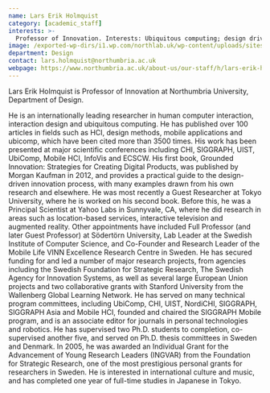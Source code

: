 ```yaml
---
name: Lars Erik Holmquist
category: [academic_staff]
interests: >-
  Professor of Innovation. Interests: Ubiquitous computing; design driven innovation process; location-based services; interactive television and augmented reality
image: /exported-wp-dirs/i1.wp.com/northlab.uk/wp-content/uploads/sites/15/2019/03/LarsHolmquist13c8.jpg
department: Design
contact: lars.holmquist@northumbria.ac.uk
webpage: https://www.northumbria.ac.uk/about-us/our-staff/h/lars-erik-holmquist/
---
```

Lars Erik Holmquist is Professor of Innovation at Northumbria University, Department of Design.

He is an internationally leading researcher in human computer interaction, interaction design and ubiquitous computing. He has published over 100 articles in fields such as HCI, design methods, mobile applications and ubicomp, which have been cited more than 3500 times. His work has been presented at major scientific conferences including CHI, SIGGRAPH, UIST, UbiComp, Mobile HCI, InfoVis and ECSCW. His first book, Grounded Innovation: Strategies for Creating Digital Products, was published by Morgan Kaufman in 2012, and provides a practical guide to the design-driven innovation process, with many examples drawn from his own research and elsewhere. He was most recently a Guest Researcher at Tokyo University, where he is worked on his second book. Before this, he was a Principal Scientist at Yahoo Labs in Sunnyvale, CA, where he did research in areas such as location-based services, interactive television and augmented reality. Other appointments have included Full Professor (and later Guest Professor) at Södertörn University, Lab Leader at the Swedish Institute of Computer Science, and Co-Founder and Research Leader of the Mobile Life VINN Excellence Research Centre in Sweden. He has secured funding for and led a number of major research projects, from agencies including the Swedish Foundation for Strategic Research, The Swedish Agency for Innovation Systems, as well as several large European Union projects and two collaborative grants with Stanford University from the Wallenberg Global Learning Network. He has served on many technical program committees, including UbiComp, CHI, UIST, NordiCHI, SIGGRAPH, SIGGRAPH Asia and Mobile HCI, founded and chaired the SIGGRAPH Mobile program, and is an associate editor for journals in personal technologies and robotics. He has supervised two Ph.D. students to completion, co-supervised another five, and served on Ph.D. thesis committees in Sweden and Denmark. In 2005, he was awarded an Individual Grant for the Advancement of Young Research Leaders (INGVAR) from the Foundation for Strategic Research, one of the most prestigious personal grants for researchers in Sweden. He is interested in international culture and music, and has completed one year of full-time studies in Japanese in Tokyo. 

